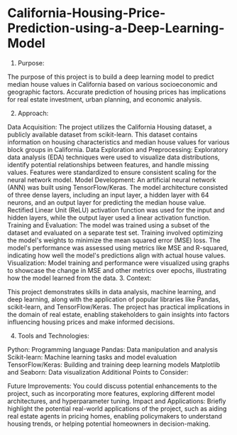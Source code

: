 # California-Housing-Price-Prediction-using-a-Deep-Learning-Model
1. Purpose:

The purpose of this project is to build a deep learning model to predict median house values in California based on various socioeconomic and geographic factors. Accurate prediction of housing prices has implications for real estate investment, urban planning, and economic analysis.

2. Approach:

Data Acquisition: The project utilizes the California Housing dataset, a publicly available dataset from scikit-learn. This dataset contains information on housing characteristics and median house values for various block groups in California.
Data Exploration and Preprocessing: Exploratory data analysis (EDA) techniques were used to visualize data distributions, identify potential relationships between features, and handle missing values. Features were standardized to ensure consistent scaling for the neural network model.
Model Development: An artificial neural network (ANN) was built using TensorFlow/Keras. The model architecture consisted of three dense layers, including an input layer, a hidden layer with 64 neurons, and an output layer for predicting the median house value. Rectified Linear Unit (ReLU) activation function was used for the input and hidden layers, while the output layer used a linear activation function.
Training and Evaluation: The model was trained using a subset of the dataset and evaluated on a separate test set. Training involved optimizing the model's weights to minimize the mean squared error (MSE) loss. The model's performance was assessed using metrics like MSE and R-squared, indicating how well the model's predictions align with actual house values.
Visualization: Model training and performance were visualized using graphs to showcase the change in MSE and other metrics over epochs, illustrating how the model learned from the data.
3. Context:

This project demonstrates skills in data analysis, machine learning, and deep learning, along with the application of popular libraries like Pandas, scikit-learn, and TensorFlow/Keras. The project has practical implications in the domain of real estate, enabling stakeholders to gain insights into factors influencing housing prices and make informed decisions.

4. Tools and Technologies:

Python: Programming language
Pandas: Data manipulation and analysis
Scikit-learn: Machine learning tasks and model evaluation
TensorFlow/Keras: Building and training deep learning models
Matplotlib and Seaborn: Data visualization
Additional Points to Consider:

Future Improvements: You could discuss potential enhancements to the project, such as incorporating more features, exploring different model architectures, and hyperparameter tuning.
Impact and Applications: Briefly highlight the potential real-world applications of the project, such as aiding real estate agents in pricing homes, enabling policymakers to understand housing trends, or helping potential homeowners in decision-making.
